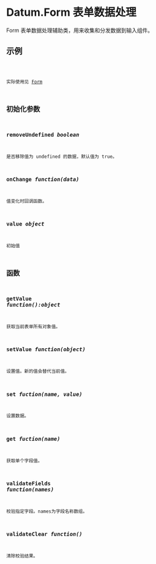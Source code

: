 # Datum.Form 表单数据处理

Form 表单数据处理辅助类，用来收集和分发数据到输入组件。

## 示例

<code name="example" />

实际使用见 [Form](#/components/Form)

## 初始化参数

### removeUndefined *boolean*

是否移除值为 undefined 的数据，默认值为 true。

### onChange *function(data)*

值变化时回调函数。

### value *object*

初始值

## 函数

### getValue *function():object*
获取当前表单所有对象值。

### setValue *function(object)*
设置值。新的值会替代当前值。

### set *fuction(name, value)*
设置数据。

### get *fuction(name)*
获取单个字段值。

### validateFields *function(names)*
校验指定字段。names为字段名称数组。

### validateClear *function()*
清除校验结果。